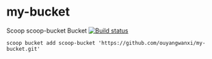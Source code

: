 # my-bucket

Scoop scoop-bucket Bucket
[![Build status](https://ci.appveyor.com/api/projects/status/d4j3i9plfgbs66sv/branch/master?svg=true)](https://ci.appveyor.com/project/ouyangwanxi/my-bucket/branch/master)

`scoop bucket add scoop-bucket 'https://github.com/ouyangwanxi/my-bucket.git'`
